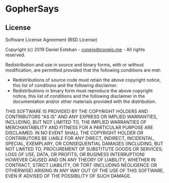 # GopherSays

## License

Software License Agreement (BSD License)

Copyright (c) 2019 Daniel Esteban - conejo@conejo.me - All rights reserved.

Redistribution and use in source and binary forms, with or without
modification, are permitted provided that the following conditions are met:

- Redistributions of source code must retain the above copyright notice,
  this list of conditions and the following disclaimer.
- Redistributions in binary form must reproduce the above copyright notice,
  this list of conditions and the following disclaimer in the documentation
  and/or other materials provided with the distribution.

THIS SOFTWARE IS PROVIDED BY THE COPYRIGHT HOLDERS AND CONTRIBUTORS "AS IS"
AND ANY EXPRESS OR IMPLIED WARRANTIES, INCLUDING, BUT NOT LIMITED TO, THE
IMPLIED WARRANTIES OF MERCHANTABILITY AND FITNESS FOR A PARTICULAR PURPOSE
ARE DISCLAIMED. IN NO EVENT SHALL THE COPYRIGHT HOLDER OR CONTRIBUTORS BE
LIABLE FOR ANY DIRECT, INDIRECT, INCIDENTAL, SPECIAL, EXEMPLARY, OR
CONSEQUENTIAL DAMAGES (INCLUDING, BUT NOT LIMITED TO, PROCUREMENT OF
SUBSTITUTE GOODS OR SERVICES; LOSS OF USE, DATA, OR PROFITS; OR BUSINESS
INTERRUPTION) HOWEVER CAUSED AND ON ANY THEORY OF LIABILITY, WHETHER IN
CONTRACT, STRICT LIABILITY, OR TORT (INCLUDING NEGLIGENCE OR OTHERWISE)
ARISING IN ANY WAY OUT OF THE USE OF THIS SOFTWARE, EVEN IF ADVISED OF THE
POSSIBILITY OF SUCH DAMAGE.
